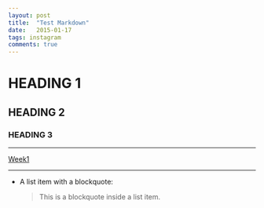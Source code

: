 ```yaml
---
layout: post
title:  "Test Markdown"
date:   2015-01-17
tags: instagram
comments: true
---
```

# HEADING 1
## HEADING 2
### HEADING 3
***
[Week1](http://https://github.com/npdung/Week1)

***
*   A list item with a blockquote:

    > This is a blockquote
    > inside a list item.